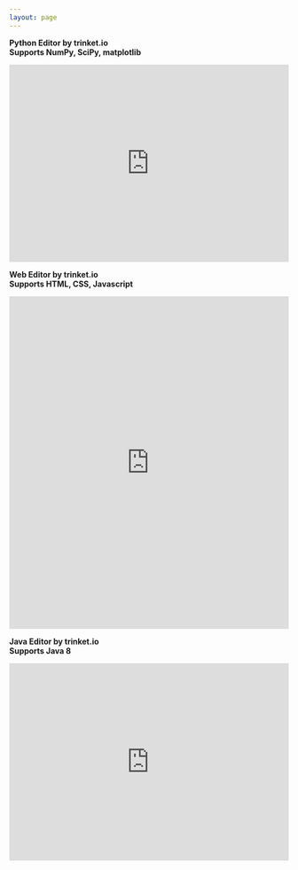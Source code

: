 ```yaml
---
layout: page
---
```

**Python Editor by trinket.io** <br>
**Supports NumPy, SciPy, matplotlib** <br>
<iframe src="https://trinket.io/embed/python3/07359dfa11" width="100%" height="356" frameborder="0" marginwidth="0" marginheight="0" allowfullscreen></iframe>

**Web Editor by trinket.io**<br>
**Supports HTML, CSS, Javascript** <br>
<iframe src="https://trinket.io/embed/html/3be1ab1cc1" width="100%" height="600" frameborder="0" marginwidth="0" marginheight="0" allowfullscreen></iframe>

**Java Editor by trinket.io**<br>
**Supports Java 8**<br>
<iframe src="https://trinket.io/embed/java/e4493d0964?toggleCode=true" width="100%" height="356" frameborder="0" marginwidth="0" marginheight="0" allowfullscreen></iframe>